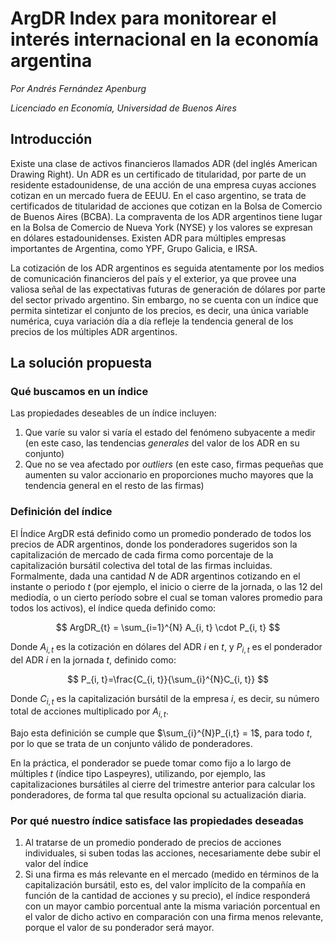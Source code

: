 # ArgDR Index para monitorear el interés internacional en la economía argentina

*Por Andrés Fernández Apenburg*

*Licenciado en Economía, Universidad de Buenos Aires*
## Introducción
Existe una clase de activos financieros llamados ADR (del inglés American Drawing Right). Un ADR es un certificado de titularidad, por parte de un residente estadounidense, de una acción de una empresa cuyas acciones cotizan en un mercado fuera de EEUU. En el caso argentino, se trata de certificados de titularidad de acciones que cotizan en la Bolsa de Comercio de Buenos Aires (BCBA). La compraventa de los ADR argentinos tiene lugar en la Bolsa de Comercio de Nueva York (NYSE) y los valores se expresan en dólares estadounidenses. Existen ADR para múltiples empresas importantes de Argentina, como YPF, Grupo Galicia, e IRSA. 

La cotización de los ADR argentinos es seguida atentamente por los medios de comunicación financieros del país y el exterior, ya que provee una valiosa señal de las expectativas futuras de generación de dólares por parte del sector privado argentino. Sin embargo, no se cuenta con un índice que permita sintetizar el conjunto de los precios, es decir, una única variable numérica, cuya variación día a día refleje la tendencia general de los precios de los múltiples ADR argentinos. 

## La solución propuesta

### Qué buscamos en un índice
Las propiedades deseables de un índice incluyen:
1. Que varíe su valor si varía el estado del fenómeno subyacente a medir (en este caso, las tendencias *generales* del valor de los ADR en su conjunto)
2. Que no se vea afectado por *outliers* (en este caso, firmas pequeñas que aumenten su valor accionario en proporciones mucho mayores que la tendencia general en el resto de las firmas)


### Definición del índice
El Índice ArgDR está definido como un promedio ponderado de todos los precios de ADR argentinos, donde los ponderadores sugeridos son la capitalización de mercado de cada firma como porcentaje de la capitalización bursátil colectiva del total de las firmas incluidas. 
Formalmente, dada una cantidad $N$ de ADR argentinos cotizando en el instante o periodo $t$ (por ejemplo, el inicio o cierre de la jornada, o las 12 del mediodía, o un cierto período sobre el cual se toman valores promedio para todos los activos), el índice queda definido como: 

$$ 
ArgDR_{t} = \sum_{i=1}^{N} A_{i, t} \cdot P_{i, t}
$$

Donde $A_{i,t}$ es la cotización en dólares del ADR $i$ en $t$, y $P_{i,t}$ es el ponderador del ADR $i$ en la jornada $t$, definido como:

$$
P_{i, t}=\frac{C_{i, t}}{\sum_{i}^{N}C_{i, t}}
$$

Donde ${C_{i, t}}$ es la capitalización bursátil de la empresa $i$, es decir, su número total de acciones multiplicado por $A_{i, t}$.

Bajo esta definición se cumple que $\sum_{i}^{N}P_{i,t} = 1$, para todo $t$, por lo que se trata de un conjunto válido de ponderadores.

En la práctica, el ponderador se puede tomar como fijo a lo largo de múltiples $t$ (índice tipo Laspeyres), utilizando, por ejemplo, las capitalizaciones bursátiles al cierre del trimestre anterior para calcular los ponderadores, de forma tal que resulta opcional su actualización diaria. 

### Por qué nuestro índice satisface las propiedades deseadas
1. Al tratarse de un promedio ponderado de precios de acciones individuales, si suben todas las acciones, necesariamente debe subir el valor del índice
2. Si una firma es más relevante en el mercado (medido en términos de la capitalización bursátil, esto es, del valor implícito de la compañía en función de la cantidad de acciones y su precio), el índice responderá con un mayor cambio porcentual ante la misma variación porcentual en el valor de dicho activo en comparación con una firma menos relevante, porque el valor de su ponderador será mayor.
